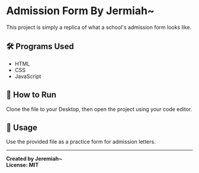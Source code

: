 # Admission Form By Jermiah~

This project is simply a replica of what a school's admission form looks like.

## 🛠 Programs Used

- HTML  
- CSS  
- JavaScript  

## 🚀 How to Run

Clone the file to your Desktop, then open the project using your code editor.

## 🎯 Usage

Use the provided file as a practice form for admission letters.

---

**Created by Jeremiah~**  
**License: MIT**
